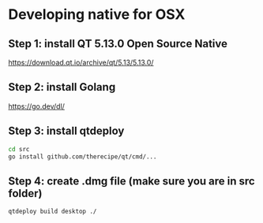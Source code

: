 # Developing native for OSX

## Step 1: install QT 5.13.0 Open Source Native

<https://download.qt.io/archive/qt/5.13/5.13.0/>

## Step 2: install Golang

<https://go.dev/dl/>

## Step 3: install qtdeploy

```sh
cd src
go install github.com/therecipe/qt/cmd/...
```

## Step 4: create .dmg file (make sure you are in src folder)

```sh
qtdeploy build desktop ./ 
```
